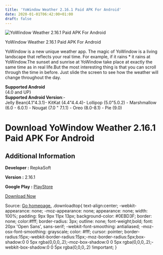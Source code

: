 ```yaml
---
title: 'YoWindow Weather 2.16.1 Paid APK For Android'
date: 2020-01-01T06:42:00+01:00
draft: false
---
```


![YoWindow Weather 2.16.1 Paid APK For Android](https://i0.wp.com/apkhome.net/wp-content/uploads/2019/11/YoWindow-Weather-2.16.1-Paid.png "YoWindow Weather 2.16.1 Paid APK For Android")

  

YoWindow Weather 2.16.1 Paid APK For Android

YoWindow is a new unique weather app. The magic of YoWindow is a living landscape that reflects your real time. For example, if it rains \* it rains at YoWindow.The sunset and sunrise at YoWindow take place at exactly the same time as in real life.But the most interesting thing is that you can scroll through the time in before. Just slide the screen to see how the weather will change throughout the day.

**Supported Android**  
{4.0 and UP}  
**Supported Android Version**:-  
Jelly Bean(4.1"4.3.1)- KitKat (4.4"4.4.4)- Lollipop (5.0"5.0.2) - Marshmallow (6.0 - 6.0.1) - Nougat (7.0 " 7.1.1) - Oreo (8.0-8.1) - Pie (9.0)

Download YoWindow Weather 2.16.1 Paid APK For Android
=====================================================

Additional Information
----------------------

**Developer :** RepkaSoft

**Version :** 2.16.1

**Google Play :** [PlayStore](https://play.google.com/store/apps/details?id=yo.app)

  

[Download Now](https://store4app.co/post/yowindow-weather-2-16-1-paid-apk-for-android_1573743003)

  
Source: [Go homepage.](https://store4app.co/post/yowindow-weather-2-16-1-paid-apk-for-android_1573743003) .downloadtop{ text-align:center; -webkit-appearance: none; -moz-appearance: none; appearance: none; width: 100%; padding: 9px 9px 11px 13px; background-color: #0EBD3F; border: none; color:#fff; border-radius: 3px; outline: none; font-weight;bold; font: 20px 'Open Sans', sans-serif; -webkit-font-smoothing: antialiased; -moz-osx-font-smoothing: grayscale; color: #fff; cursor: pointer; border-radius:15px;-webkit-border-radius:15px;-moz-border-radius:5px;box-shadow:0 0 5px rgba(0,0,0,.2);-moz-box-shadow:0 0 5px rgba(0,0,0,.2);-webkit-box-shadow:0 0 5px rgba(0,0,0,.2) !important; }